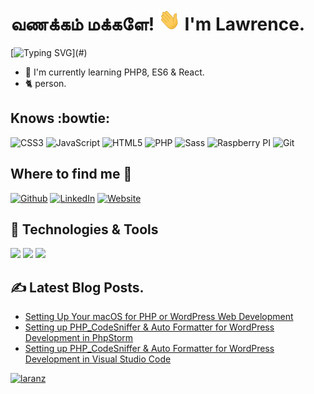 # வணக்கம் மக்களே! <img src="https://github.com/laranz/laranz/blob/main/hi.gif" height="35px" width="35px" /> I'm Lawrence.

[![Typing SVG](https://readme-typing-svg.herokuapp.com?font=comfortaa&color=016EEA&size=24&width=500&lines=WordPress+Q/A+Developer;Nice+to+meet+you...)](#)

* 🎼 I'm currently learning PHP8, ES6 & React.
* 🐈 person.

## Knows :bowtie:
![CSS3](https://img.shields.io/badge/CSS3-1572B6?style=for-the-badge&logo=css3&logoColor=white)
![JavaScript](https://img.shields.io/badge/JavaScript-F7DF1E?style=for-the-badge&logo=javascript&logoColor=black)
![HTML5](https://img.shields.io/badge/HTML5-E34F26?style=for-the-badge&logo=html5&logoColor=white)
![PHP](https://img.shields.io/badge/PHP-777BB4?style=for-the-badge&logo=php&logoColor=white)
![Sass](https://img.shields.io/badge/Sass-CC6699?style=for-the-badge&logo=sass&logoColor=white)
![Raspberry PI](https://img.shields.io/badge/RASPBERRY%20PI-C51A4A.svg?&style=for-the-badge&logo=raspberry%20pi&logoColor=white)
![Git](https://img.shields.io/badge/Git-F05032?style=for-the-badge&logo=git&logoColor=white)

## Where to find me :thinking:

[![Github](https://img.shields.io/badge/-Github-181717?style=for-the-badge&logo=Github&logoColor=white)](https://github.com/laranz)
[![LinkedIn](https://img.shields.io/badge/-LinkedIn-0077B5?style=for-the-badge&logo=LinkedIn&logoColor=white)](https://www.linkedin.com/in/laranz/)
[![Website](https://img.shields.io/badge/-Website-21759B?style=for-the-badge&logo=wordpress&logoColor=white)](https://www.wptitans.com)

## 🔧 Technologies & Tools
![](https://img.shields.io/badge/OS-Mac-informational?style=flat&logo=macos&logoColor=white&color=2bbc8a)
![](https://img.shields.io/badge/Editor-PhpStorm-informational?style=flat&logo=phpstorm&logoColor=white&color=2bbc8a)
![](https://img.shields.io/badge/Shell-Zsh-informational?style=flat&logo=gnu-bash&logoColor=white&color=2bbc8a)


## ✍️ Latest Blog Posts.
<!-- BLOG-POST-LIST:START -->
- [Setting Up Your macOS for PHP or WordPress Web Development](https://wptitans.com/setting-up-your-macos-for-php-or-wordpress-web-development/)
- [Setting up PHP_CodeSniffer &amp; Auto Formatter for WordPress Development in PhpStorm](https://wptitans.com/setting-up-php_codesniffer-auto-formatter-for-wordpress-development-in-phpstorm/)
- [Setting up PHP_CodeSniffer &amp; Auto Formatter for WordPress Development in Visual Studio Code](https://wptitans.com/setting-up-php_codesniffer-auto-formatter-for-wordpress-development-in-visual-studio-code/)
<!-- BLOG-POST-LIST:END -->

<a href="https://github.com/laranz/">
<img src="https://komarev.com/ghpvc/?username=laranz" alt="laranz" />
</a

